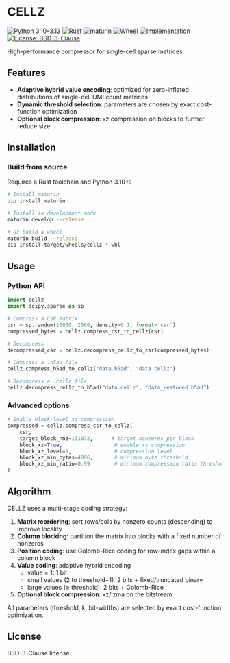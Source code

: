 # CELLZ


[![Python 3.10–3.13](https://img.shields.io/badge/Python-3.10%E2%80%933.13-blue?style=flat-square&logo=python)](https://www.python.org/)
[![Rust](https://img.shields.io/badge/Rust-language-orange?style=flat-square&logo=rust)](https://www.rust-lang.org/)
[![maturin](https://img.shields.io/badge/maturin-build-blue?style=flat-square)](https://github.com/PyO3/maturin)
[![Wheel](https://img.shields.io/pypi/wheel/cellz.svg?style=flat-square)](https://pypi.org/project/cellz/)
[![Implementation](https://img.shields.io/pypi/implementation/cellz.svg?style=flat-square)](https://pypi.org/project/cellz/)
[![License: BSD-3-Clause](https://img.shields.io/badge/License-BSD%203--Clause-blue.svg?style=flat-square)](https://opensource.org/licenses/BSD-3-Clause)

High-performance compressor for single-cell sparse matrices

## Features

- **Adaptive hybrid value encoding**: optimized for zero-inflated distributions of single-cell UMI count matrices
- **Dynamic threshold selection**: parameters are chosen by exact cost-function optimization
- **Optional block compression**: xz compression on blocks to further reduce size

## Installation

### Build from source

Requires a Rust toolchain and Python 3.10+:

```bash
# Install maturin
pip install maturin

# Install in development mode
maturin develop --release

# Or build a wheel
maturin build --release
pip install target/wheels/cellz-*.whl
```

## Usage

### Python API

```python
import cellz
import scipy.sparse as sp

# Compress a CSR matrix
csr = sp.random(10000, 2000, density=0.1, format='csr')
compressed_bytes = cellz.compress_csr_to_cellz(csr)

# Decompress
decompressed_csr = cellz.decompress_cellz_to_csr(compressed_bytes)

# Compress a .h5ad file
cellz.compress_h5ad_to_cellz("data.h5ad", "data.cellz")

# Decompress a .cellz file
cellz.decompress_cellz_to_h5ad("data.cellz", "data_restored.h5ad")
```

### Advanced options

```python
# Enable block-level xz compression
compressed = cellz.compress_csr_to_cellz(
    csr,
    target_block_nnz=131072,      # target nonzeros per block
    block_xz=True,                 # enable xz compression
    block_xz_level=9,              # compression level
    block_xz_min_bytes=4096,       # minimum byte threshold
    block_xz_min_ratio=0.99        # minimum compression ratio threshold
)
```

## Algorithm

CELLZ uses a multi-stage coding strategy:

1. **Matrix reordering**: sort rows/cols by nonzero counts (descending) to improve locality
2. **Column blocking**: partition the matrix into blocks with a fixed number of nonzeros
3. **Position coding**: use Golomb–Rice coding for row-index gaps within a column block
4. **Value coding**: adaptive hybrid encoding
   - value = 1: 1 bit
   - small values (2 to threshold−1): 2 bits + fixed/truncated binary
   - large values (≥ threshold): 2 bits + Golomb–Rice
5. **Optional block compression**: xz/lzma on the bitstream

All parameters (threshold, k, bit-widths) are selected by exact cost-function optimization.

## License

BSD-3-Clause license
